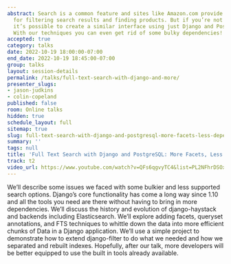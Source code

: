 ```yaml
---
abstract: Search is a common feature and sites like Amazon.com provide familiar UX
  for filtering search results and finding products. But if you’re not building Amazon.com,
  it’s possible to create a similar interface using just Django and PostgreSQL FTS!
  With our techniques you can even get rid of some bulky dependencies!
accepted: true
category: talks
date: 2022-10-19 18:00:00-07:00
end_date: 2022-10-19 18:45:00-07:00
group: talks
layout: session-details
permalink: /talks/full-text-search-with-django-and-more/
presenter_slugs:
- jason-judkins
- colin-copeland
published: false
room: Online talks
hidden: true
schedule_layout: full
sitemap: true
slug: full-text-search-with-django-and-postgresql-more-facets-less-dependencies
summary: ''
tags: null
title: 'Full Text Search with Django and PostgreSQL: More Facets, Less Dependencies!'
track: t2
video_url: https://www.youtube.com/watch?v=QFs6qgvyTC4&list=PL2NFhrDSOxgXwt-yT9LgRw1eZcA627mXE
---
```


We’ll describe some issues we faced with some bulkier and less supported search options. Django’s core functionality has come a long way since 1.10 and all the tools you need are there without having to bring in more dependencies. We’ll discuss the history and evolution of django-haystack and backends including Elasticsearch.  We’ll explore adding facets, queryset annotations, and FTS techniques to whittle down the data into more efficient chunks of Data in a Django application. We’ll use a simple project to demonstrate how to extend django-filter to do what we needed and how we separated and rebuilt indexes. Hopefully, after our talk, more developers will be better equipped to use the built in tools already available.

